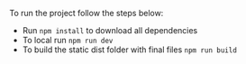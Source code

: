 To run the project follow the steps below:

- Run `npm install` to download all dependencies
- To local run `npm run dev`
- To build the static dist folder with final files `npm run build`